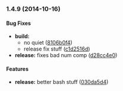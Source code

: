 ### 1.4.9 (2014-10-16)


#### Bug Fixes

* **build:**
  * no quiet ([8106b0f4](https://github.com/shanewilson/git-hooks//commit/8106b0f4ce247647a9d6f9db4d091ffe81f7a196))
  * release fix stuff ([c1d2516d](https://github.com/shanewilson/git-hooks//commit/c1d2516d74737fef52a14b3010fe3aa438cc6d86))
* **release:** fixes bad num comp ([d28cc4e0](https://github.com/shanewilson/git-hooks//commit/d28cc4e0f913b914f8b824720d417b543b4b7933))


#### Features

* **release:** better bash stuff ([030da5d4](https://github.com/shanewilson/git-hooks//commit/030da5d4dd60dd51289ba94386b3354004462e0e))


